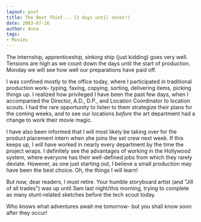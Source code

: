 ```yaml
---
layout: post
title: The Best Thief... (2 days until shoot!)
date: 2003-07-16
author: Anna
tags:
- Movies
---
```


The internship, apprenticeship, sinking ship (just kidding) goes very well. Tensions are high as we count down the days until the start of production. Monday we will see how well our preparations have paid off.

I was confined mostly to the office today, where I participated in traditional production work- typing, faxing, copying, sorting, delivering items, picking things up. I realized how privileged I have been the past few days, when I accompanied the Director, A.D., D.P., and Location Coordinator to location scouts. I had the rare opportunity to listen to them strategize their plans for the coming weeks, and to see our locations <i>before</i> the art department had a change to work their movie magic.

I have also been informed that I will most likely be taking over for the product placement intern when she joins the set crew next week. If this keeps up, I will have worked in nearly every department by the time the project wraps. I definitely see the advantages of working in the Hollywood system, where everyone has their well-defined jobs from which they rarely deviate. However, as one just starting out, I believe a small production may have been the best choice. Oh, the things I will learn!

But now, dear readers, I must retire. Your humble storyboard artist (and "Jill of all trades") was up until 3am last night/this morning, trying to complete as many stunt-related sketches before the tech scout today.

Who knows what adventures await me tomorrow- but you shall know soon after they occur!